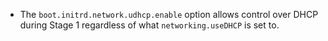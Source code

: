 - The `boot.initrd.network.udhcp.enable` option allows control over DHCP during Stage 1 regardless of what `networking.useDHCP` is set to.
